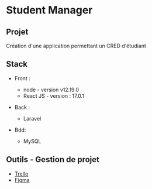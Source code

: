# Student Manager 
## Projet
Création d'une application permettant un CRED d'étudiant

## Stack
- Front : 
    - node - version v12.19.0
    - React JS  -  version : 17.0.1
- Back  :
    - Laravel

- Bdd:
    - MySQL
## Outils - Gestion de projet
 - [Trello](https://trello.com/b/RelHS6iI/projet-devops-b3-sprint-1)
 - [Figma](https://www.figma.com/file/Nji2MoMfORurVMmMAtJ4oO/Student-Manager)
